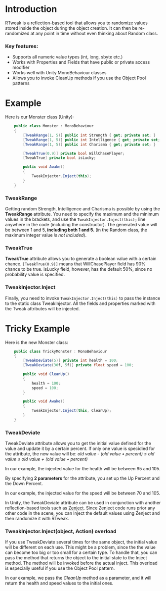 # Introduction
RTweak is a reflection-based tool that allows you to randomize values stored inside the object during the object creation. It can then be re-randomized at any point in time without even thinking about Random class.
### Key features:
- Supports all numeric value types (int, long, sbyte etc.)
- Works with Properties and Fields that have public or private access modifier
- Works well with Unity MonoBehaviour classes
- Allows you to invoke CleanUp methods if you use the Object Pool patterns

# Example
Here is our Monster class (Unity):
```csharp
    public class Monster : MonoBehaviour
    {
        [TweakRange(1, 5)] public int Strength { get; private set; }
        [TweakRange(1, 5)] public int Intelligence { get; private set; }
        [TweakRange(1, 5)] public int Charisma { get; private set; }

        [TweakTrue(0.9)] private bool WillChasePlayer;
        [TweakTrue] private bool isLucky;

        public void Awake()
        {
            TweakInjector.Inject(this);
        }
    }
```

### TweakRange
Getting random Strength, Intelligence and Charisma is possible by using the <b>TweakRange</b> attribute. You need to specify the maximum and the minimum values in the brackets, and use the ```TweakInjector.Inject(this);``` line anywhere in the code (including the constructor).  The generated value will be between 1 and 5, <b>including both 1 and 5.</b> (in the Random class, the maximum integer value *is not included*).
### TweakTrue
<b>TweakTrue</b> attribute allows you to generate a boolean value with a certain chance. ```[TweakTrue(0.9)]``` means that WillChasePlayer field has 90% chance to be true. isLucky field, however, has the default 50%, since no probability value is specified.
### TweakInjector.Inject
Finally, you need to invoke  ```TweakInjector.Inject(this)```  to pass the instance to the static class TweakInjector. All the fields and properties marked with the Tweak attributes will be injected.

# Tricky Example
Here is the new Monster class:
```csharp
    public class TrickyMonster : MonoBehaviour
    {
        [TweakDeviate(5)] private int health = 100;
        [TweakDeviate(30f, 5f)] private float speed = 100;

        public void CleanUp()
        {
            health = 100;
            speed = 100;
        }

        public void Awake()
        {
            TweakInjector.Inject(this, CleanUp);
        }
    }
```

### TweakDeviate
TweakDeviate attribute allows you to get the initial value defined for the value and update it by a certain percent.
If only one value is specidied for the attribute, the new value will be:
*old value - (old value • percent) ≤ old value ≤ old value + (old value • percent)*

In our example, the injected value for the health will be between 95 and 105.

By specifying <b>2 parameters</b> for the attribute, you set up the Up Percent and the Down Percent.

In our example, the injected value for the speed will be between 70 and 105.

In Unity, the TweakDeviate attribute can be used in conjunction with another reflection-based tools such as [Zenject](https://github.com/modesttree/Zenject). Since Zenject code runs prior any other code in the scene, you can Inject the default values using Zenject and then randomize it with RTweak.
### TweakInjector.Inject(object, Action) overload
If you use TweakDeviate several times for the same object, the initial value will be different on each use. This might be a problem, since the the value can become too big or too small for a certain type.
To handle that, you can pass the method that returns the object to the initial state to the Inject method. The method will be invoked before the actual inject.
This overload is especially useful if you use the Object Pool pattern.

In our example, we pass the *CleanUp* method as a parameter, and it will return the health and speed values to the initial ones.
